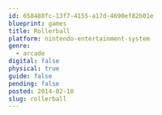 ```yaml
---
id: 658488fc-13f7-4155-a17d-4690ef82b01e
blueprint: games
title: Rollerball
platform: nintendo-entertainment-system
genre:
  - arcade
digital: false
physical: true
guide: false
pending: false
posted: 2014-02-10
slug: rollerball
---
```

